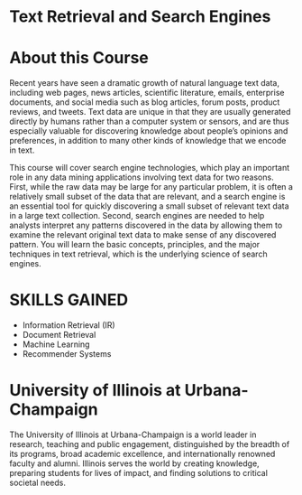 # Text Retrieval and Search Engines





# About this Course

Recent years have seen a dramatic growth of natural language text data, including web pages, news articles, scientific literature, emails, enterprise documents, and social media such as blog articles, forum posts, product reviews, and tweets. Text data are unique in that they are usually generated directly by humans rather than a computer system or sensors, and are thus especially valuable for discovering knowledge about people’s opinions and preferences, in addition to many other kinds of knowledge that we encode in text. 

This course will cover search engine technologies, which play an important role in any data mining applications involving text data for two reasons. First, while the raw data may be large for any particular problem, it is often a relatively small subset of the data that are relevant, and a search engine is an essential tool for quickly discovering a small subset of relevant text data in a large text collection. Second, search engines are needed to help analysts interpret any patterns discovered in the data by allowing them to examine the relevant original text data to make sense of any discovered pattern. You will learn the basic concepts, principles, and the major techniques in text retrieval, which is the underlying science of search engines.

# SKILLS GAINED
- Information Retrieval (IR)
- Document Retrieval
- Machine Learning
- Recommender Systems


# University of Illinois at Urbana-Champaign
The University of Illinois at Urbana-Champaign is a world leader in research, teaching and public engagement, distinguished by the breadth of its programs, broad academic excellence, and internationally renowned faculty and alumni. Illinois serves the world by creating knowledge, preparing students for lives of impact, and finding solutions to critical societal needs.


